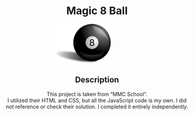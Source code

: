 <h1 align="center">Magic 8 Ball</h1>

<p align="center">
<img src="./ball-35516_960_720.webp" alt="pool ball with a number eight" width="150" style="padding-right: 76px;">
</p>

<h2 align="center">Description</h2>

<p align="center">
    This project is taken from “MMC School”. <br>
    I utilized their HTML and CSS, but all the JavaScript code is my own. I did not reference or check their solution. I completed it entirely independently.
</p>
